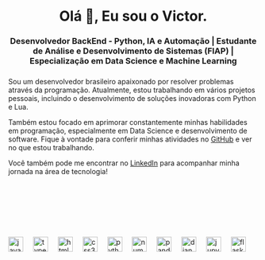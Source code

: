 <h1 align="center">Olá 👋, Eu sou o Victor.</h1>
<h3 align="center">Desenvolvedor BackEnd - Python, IA e Automação | Estudante de Análise e Desenvolvimento de Sistemas (FIAP) | Especialização em Data Science e Machine Learning</h3>

###

<p>Sou um desenvolvedor brasileiro apaixonado por resolver problemas através da programação. Atualmente, estou trabalhando em vários projetos pessoais, incluindo o desenvolvimento de soluções inovadoras com Python e Lua.</p>

<p>Também estou focado em aprimorar constantemente minhas habilidades em programação, especialmente em Data Science e desenvolvimento de software. Fique à vontade para conferir minhas atividades no <a href="https://github.com/euvhmac">GitHub</a> e ver no que estou trabalhando.</p>

<p style="padding-bottom: 100px;">Você também pode me encontrar no <a href="https://www.linkedin.com/in/vhmac">LinkedIn</a> para acompanhar minha jornada na área de tecnologia!</p>

###

<div align="left">
  <img src="https://cdn.jsdelivr.net/gh/devicons/devicon/icons/javascript/javascript-original.svg" height="30" alt="javascript logo"  />
  <img width="12" />
  <img src="https://cdn.jsdelivr.net/gh/devicons/devicon/icons/typescript/typescript-original.svg" height="30" alt="typescript logo"  />
  <img width="12" />
  <img src="https://cdn.jsdelivr.net/gh/devicons/devicon/icons/html5/html5-original.svg" height="30" alt="html5 logo"  />
  <img width="12" />
  <img src="https://cdn.jsdelivr.net/gh/devicons/devicon/icons/css3/css3-original.svg" height="30" alt="css3 logo"  />
  <img width="12" />
  <img src="https://skillicons.dev/icons?i=py" height="30" alt="python logo"  />
  <img width="12" />
  <img src="https://cdn.jsdelivr.net/gh/devicons/devicon/icons/numpy/numpy-original.svg" height="30" alt="numpy logo"  />
  <img width="12" />
  <img src="https://cdn.simpleicons.org/pandas/150458" height="30" alt="pandas logo"  />
  <img width="12" />
  <img src="https://skillicons.dev/icons?i=django" height="30" alt="django logo"  />
  <img width="12" />
  <img src="https://cdn.jsdelivr.net/gh/devicons/devicon/icons/jupyter/jupyter-original.svg" height="30" alt="jupyter logo"  />
  <img width="12" />
  <img src="https://cdn.jsdelivr.net/gh/devicons/devicon/icons/flask/flask-original.svg" height="30" alt="flask logo"  />
</div>
